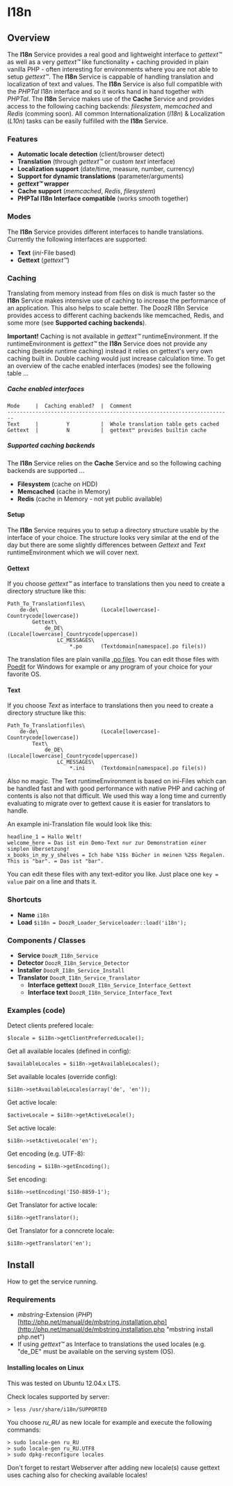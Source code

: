 # I18n
## Overview
The **I18n** Service provides a real good and lightweight interface to *gettext™* as well as a very *gettext™* like functionality + caching provided in plain vanilla PHP - often interesting for environments where you are not able to setup *gettext™*. The **I18n** Service is cappable of handling translation and localization of text and values. The **I18n** Service is also full compatible with the *PHPTal* I18n interface and so it works hand in hand together with *PHPTal*. The **I18n** Service makes use of the **Cache** Service and provides access to the following caching backends: *filesystem*, *memcached* and *Redis* (comming soon). All common Internationalization (*I18n*) & Localization (*L10n*) tasks can be easily fulfilled with the **I18n** Service.

### Features
- **Automatic locale detection** (client/browser detect)
- **Translation** (through *gettext™* or custom *text* interface)
- **Localization support** (date/time, measure, number, currency)
- **Support for dynamic translations** (parameter/arguments)
- ***gettext™* wrapper**
- **Cache support** (*memcached*, *Redis*, *filesystem*)
- **PHPTal I18n Interface compatible** (works smooth together)

### Modes
The **I18n** Service provides different interfaces to handle translations. Currently the following interfaces are supported:

 - **Text** (*ini*-File based)
 - **Gettext** (*gettext™*)

### Caching
Translating from memory instead from files on disk is much faster so the **I18n** Service makes intensive use of caching to increase the performance of an application. This also helps to scale better. The DoozR I18n Service provides access to different caching backends like memcached, Redis, and some more (see **Supported caching backends**).

**Important!** Caching is not available in *gettext™* runtimeEnvironment. If the runtimeEnvironment is *gettext™* the **I18n** Service does not provide any caching (beside runtime caching) instead it relies on gettext's very own caching built in. Double caching would just increase calculation time. To get an overview of the cache enabled interfaces (modes) see the following table ...

##### Cache enabled interfaces

    Mode     |  Caching enabled?  |  Comment
    ------------------------------------------------------------------------
    Text     |         Y          |  Whole translation table gets cached
    Gettext  |         N          |  gettext™ provides builtin cache

##### Supported caching backends
The **I18n** Service relies on the **Cache** Service and so the following caching backends are supported ...

 - **Filesystem** (cache on HDD)
 - **Memcached** (cache in Memory)
 - **Redis** (cache in Memory - not yet public available)

#### Setup 
The **I18n** Service requires you to setup a directory structure usable by the interface of your choice. The structure looks very similar at the end of the day but there are some slightly differences between *Gettext* and *Text* runtimeEnvironment which we will cover next.

#### Gettext
If you choose *gettext™* as interface to translations then you need to create a directory structure like this:
 
    Path_To_Translationfiles\
        de-de\                    (Locale[lowercase]-Countrycode[lowercase])
            Gettext\
                de_DE\            (Locale[lowercase]_Countrycode[uppercase])
                    LC_MESSAGES\
                        *.po      (Textdomain[namespace].po file(s))
 
The translation files are plain vanilla [.po files](http://de.wikipedia.org/wiki/GNU_gettext#.C3.9Cbersetzer ".po files on wikipedia"). You can edit those files with [Poedit](http://poedit.net/ "Poedit") for Windows for example or any program of your choice for your favorite OS.
 

#### Text
If you choose *Text* as interface to translations then you need to create a directory structure like this:
 
    Path_To_Translationfiles\
        de-de\                    (Locale[lowercase]-Countrycode[lowercase])
            Text\
                de_DE\            (Locale[lowercase]_Countrycode[uppercase])
                    LC_MESSAGES\
                        *.ini     (Textdomain[namespace].po file(s))
 
Also no magic. The Text runtimeEnvironment is based on ini-Files which can be handled fast and with good performance with native PHP and caching of contents is also not that difficult. We used this way a long time and currently evaluating to migrate over to gettext cause it is easier for translators to handle.

An example ini-Translation file would look like this:

    headline_1 = Hallo Welt!
    welcome_here = Das ist ein Demo-Text nur zur Demonstration einer simplen Übersetzung!
    x_books_in_my_y_shelves = Ich habe %1$s Bücher in meinen %2$s Regalen.
    This is "bar". = Das ist "bar".
You can edit these files with any text-editor you like. Just place one `key = value` pair on a  line and thats it.

### Shortcuts
- **Name**
`i18n`
- **Load**
`$i18n = DoozR_Loader_Serviceloader::load('i18n');`

### Components / Classes
 - **Service** `DoozR_I18n_Service`
 - **Detector** `DoozR_I18n_Service_Detector`
 - **Installer** `DoozR_I18n_Service_Install` 
 - **Translator** `DoozR_I18n_Service_Translator`
   - **Interface gettext** `DoozR_I18n_Service_Interface_Gettext`
   - **Interface text** `DoozR_I18n_Service_Interface_Text`

### Examples (code)
Detect clients prefered locale:

    $locale = $i18n->getClientPreferredLocale();

Get all available locales (defined in config):

    $availableLocales = $i18n->getAvailableLocales();

Set available locales (override config):

    $i18n->setAvailableLocales(array('de', 'en'));

Get active locale:

    $activeLocale = $i18n->getActiveLocale();

Set active locale:

    $i18n->setActiveLocale('en');

Get encoding (e.g. UTF-8):

    $encoding = $i18n->getEncoding();

Set encoding:

    $i18n->setEncoding('ISO-8859-1');

Get Translator for active locale:

    $i18n->getTranslator();

Get Translator for a conncrete locale:

    $i18n->getTranslator('en');


## Install
How to get the service running.

### Requirements
 - *mbstring*-Extension (*PHP*) [http://php.net/manual/de/mbstring.installation.php](http://php.net/manual/de/mbstring.installation.php "mbstring install php.net")
 - If using *gettext™* as Interface to translations the used locales (e.g. "de_DE" must be available on the serving system (OS).


#### Installing locales on Linux
This was tested on Ubuntu 12.04.x LTS.
 
Check locales supported by server:	 

    > less /usr/share/i18n/SUPPORTED
	
You choose *ru_RU* as new locale for example and execute the following commands: 
	
	> sudo locale-gen ru_RU
	> sudo locale-gen ru_RU.UTF8
	> sudo dpkg-reconfigure locales

Don't forget to restart Webserver after adding new locale(s) cause gettext uses caching also for checking available locales!
